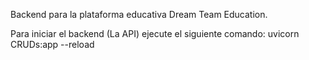 Backend para la plataforma educativa Dream Team Education.

Para iniciar el backend (La API) ejecute el siguiente comando: uvicorn CRUDs:app --reload